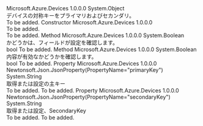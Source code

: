 <Type Name="SymmetricKey" FullName="Microsoft.Azure.Devices.SymmetricKey">
  <TypeSignature Language="C#" Value="public sealed class SymmetricKey" />
  <TypeSignature Language="ILAsm" Value=".class public auto ansi sealed beforefieldinit SymmetricKey extends System.Object" />
  <TypeSignature Language="DocId" Value="T:Microsoft.Azure.Devices.SymmetricKey" />
  <TypeSignature Language="VB.NET" Value="Public NotInheritable Class SymmetricKey" />
  <TypeSignature Language="F#" Value="type SymmetricKey = class" />
  <AssemblyInfo>
    <AssemblyName>Microsoft.Azure.Devices</AssemblyName>
    <AssemblyVersion>1.0.0.0</AssemblyVersion>
  </AssemblyInfo>
  <Base>
    <BaseTypeName>System.Object</BaseTypeName>
  </Base>
  <Interfaces />
  <Docs>
    <summary>
            デバイスの対称キーをプライマリおよびセカンダリ。
            </summary>
    <remarks>To be added.</remarks>
  </Docs>
  <Members>
    <Member MemberName=".ctor">
      <MemberSignature Language="C#" Value="public SymmetricKey ();" />
      <MemberSignature Language="ILAsm" Value=".method public hidebysig specialname rtspecialname instance void .ctor() cil managed" />
      <MemberSignature Language="DocId" Value="M:Microsoft.Azure.Devices.SymmetricKey.#ctor" />
      <MemberSignature Language="VB.NET" Value="Public Sub New ()" />
      <MemberType>Constructor</MemberType>
      <AssemblyInfo>
        <AssemblyName>Microsoft.Azure.Devices</AssemblyName>
        <AssemblyVersion>1.0.0.0</AssemblyVersion>
      </AssemblyInfo>
      <Parameters />
      <Docs>
        <summary>To be added.</summary>
        <remarks>To be added.</remarks>
      </Docs>
    </Member>
    <Member MemberName="IsEmpty">
      <MemberSignature Language="C#" Value="public bool IsEmpty ();" />
      <MemberSignature Language="ILAsm" Value=".method public hidebysig instance bool IsEmpty() cil managed" />
      <MemberSignature Language="DocId" Value="M:Microsoft.Azure.Devices.SymmetricKey.IsEmpty" />
      <MemberSignature Language="VB.NET" Value="Public Function IsEmpty () As Boolean" />
      <MemberSignature Language="F#" Value="member this.IsEmpty : unit -&gt; bool" Usage="symmetricKey.IsEmpty " />
      <MemberType>Method</MemberType>
      <AssemblyInfo>
        <AssemblyName>Microsoft.Azure.Devices</AssemblyName>
        <AssemblyVersion>1.0.0.0</AssemblyVersion>
      </AssemblyInfo>
      <ReturnValue>
        <ReturnType>System.Boolean</ReturnType>
      </ReturnValue>
      <Parameters />
      <Docs>
        <summary>
            かどうかは、フィールドが設定を確認します。
            </summary>
        <returns>bool</returns>
        <remarks>To be added.</remarks>
      </Docs>
    </Member>
    <Member MemberName="IsValid">
      <MemberSignature Language="C#" Value="public bool IsValid (bool throwArgumentException);" />
      <MemberSignature Language="ILAsm" Value=".method public hidebysig instance bool IsValid(bool throwArgumentException) cil managed" />
      <MemberSignature Language="DocId" Value="M:Microsoft.Azure.Devices.SymmetricKey.IsValid(System.Boolean)" />
      <MemberSignature Language="VB.NET" Value="Public Function IsValid (throwArgumentException As Boolean) As Boolean" />
      <MemberSignature Language="F#" Value="member this.IsValid : bool -&gt; bool" Usage="symmetricKey.IsValid throwArgumentException" />
      <MemberType>Method</MemberType>
      <AssemblyInfo>
        <AssemblyName>Microsoft.Azure.Devices</AssemblyName>
        <AssemblyVersion>1.0.0.0</AssemblyVersion>
      </AssemblyInfo>
      <ReturnValue>
        <ReturnType>System.Boolean</ReturnType>
      </ReturnValue>
      <Parameters>
        <Parameter Name="throwArgumentException" Type="System.Boolean" />
      </Parameters>
      <Docs>
        <param name="throwArgumentException"></param>
        <summary>
            内容が有効なかどうかを確認します。
            </summary>
        <returns>bool</returns>
        <remarks>To be added.</remarks>
      </Docs>
    </Member>
    <Member MemberName="PrimaryKey">
      <MemberSignature Language="C#" Value="public string PrimaryKey { get; set; }" />
      <MemberSignature Language="ILAsm" Value=".property instance string PrimaryKey" />
      <MemberSignature Language="DocId" Value="P:Microsoft.Azure.Devices.SymmetricKey.PrimaryKey" />
      <MemberSignature Language="VB.NET" Value="Public Property PrimaryKey As String" />
      <MemberSignature Language="F#" Value="member this.PrimaryKey : string with get, set" Usage="Microsoft.Azure.Devices.SymmetricKey.PrimaryKey" />
      <MemberType>Property</MemberType>
      <AssemblyInfo>
        <AssemblyName>Microsoft.Azure.Devices</AssemblyName>
        <AssemblyVersion>1.0.0.0</AssemblyVersion>
      </AssemblyInfo>
      <Attributes>
        <Attribute>
          <AttributeName>Newtonsoft.Json.JsonProperty(PropertyName="primaryKey")</AttributeName>
        </Attribute>
      </Attributes>
      <ReturnValue>
        <ReturnType>System.String</ReturnType>
      </ReturnValue>
      <Docs>
        <summary>
            取得または設定の主キー
            </summary>
        <value>To be added.</value>
        <remarks>To be added.</remarks>
      </Docs>
    </Member>
    <Member MemberName="SecondaryKey">
      <MemberSignature Language="C#" Value="public string SecondaryKey { get; set; }" />
      <MemberSignature Language="ILAsm" Value=".property instance string SecondaryKey" />
      <MemberSignature Language="DocId" Value="P:Microsoft.Azure.Devices.SymmetricKey.SecondaryKey" />
      <MemberSignature Language="VB.NET" Value="Public Property SecondaryKey As String" />
      <MemberSignature Language="F#" Value="member this.SecondaryKey : string with get, set" Usage="Microsoft.Azure.Devices.SymmetricKey.SecondaryKey" />
      <MemberType>Property</MemberType>
      <AssemblyInfo>
        <AssemblyName>Microsoft.Azure.Devices</AssemblyName>
        <AssemblyVersion>1.0.0.0</AssemblyVersion>
      </AssemblyInfo>
      <Attributes>
        <Attribute>
          <AttributeName>Newtonsoft.Json.JsonProperty(PropertyName="secondaryKey")</AttributeName>
        </Attribute>
      </Attributes>
      <ReturnValue>
        <ReturnType>System.String</ReturnType>
      </ReturnValue>
      <Docs>
        <summary>
            取得または設定、SecondaryKey
            </summary>
        <value>To be added.</value>
        <remarks>To be added.</remarks>
      </Docs>
    </Member>
  </Members>
</Type>